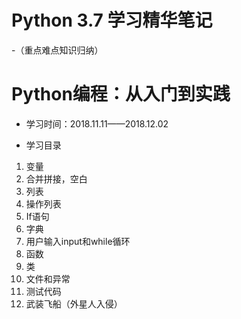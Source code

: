 # Python 3.7 学习精华笔记
-（重点难点知识归纳）

# Python编程：从入门到实践
- 学习时间：2018.11.11——2018.12.02

- 学习目录
1.	变量	
2.	合并拼接，空白	
3.	列表	
4.	操作列表	
5.	If语句	
6.	字典	
7.	用户输入input和while循环	
8.	函数	
9.	类	
10.	文件和异常	
11.	测试代码	
12.	武装飞船（外星人入侵）	

